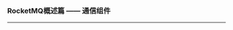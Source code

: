 ### RocketMQ概述篇 —— 通信组件 ###
***























































































































